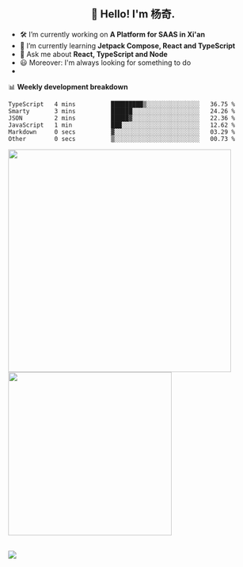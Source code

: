 <h2 align="center">👋 Hello! I'm 杨奇.</h2>

- 🛠 I’m currently working on **A Platform for SAAS in Xi'an**
- 🚀 I’m currently learning **Jetpack Compose, React and TypeScript**
- 💬 Ask me about **React, TypeScript and Node**
- 😃 Moreover: I'm always looking for something to do
- 
📊 **Weekly development breakdown**

<!--START_SECTION:waka-->

```text
TypeScript   4 mins          █████████▒░░░░░░░░░░░░░░░   36.75 %
Smarty       3 mins          ██████░░░░░░░░░░░░░░░░░░░   24.26 %
JSON         2 mins          █████▓░░░░░░░░░░░░░░░░░░░   22.36 %
JavaScript   1 min           ███░░░░░░░░░░░░░░░░░░░░░░   12.62 %
Markdown     0 secs          ▓░░░░░░░░░░░░░░░░░░░░░░░░   03.29 %
Other        0 secs          ▒░░░░░░░░░░░░░░░░░░░░░░░░   00.73 %
```

<!--END_SECTION:waka-->

<p>
<img align="left" width="450" src="https://github-readme-stats.vercel.app/api?username=yangqi1024&custom_title=Yuns's Github Stats&theme=graywhite&hide_border=true&disable_animations=true"/> <img align="left" width="330" src="https://github-readme-stats.vercel.app/api/top-langs/?username=yangqi1024&layout=compact&theme=graywhite&hide_border=true"/>
</p>

<br clear="left" />

<br />

<p>
<a href="https://github.com/yangqi1024/yangqi1024"><img src="https://komarev.com/ghpvc/?username=yangqi1024&color=28a3df" /></a>
</p>
